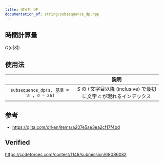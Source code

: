 ```yaml
---
title: 部分列 DP
documentation_of: string/subsequence_dp.hpp
---
```



## 時間計算量

$O(\sigma \lvert S \rvert)$．


## 使用法

||説明|
|:--:|:--:|
|`subsequence_dp(s, 基準 = 'a', σ = 26)`|$S$ の $i$ 文字目以降 (inclusive) で最初に文字 $c$ が現れるインデックス|


## 参考

- https://qiita.com/drken/items/a207e5ae3ea2cf17f4bd


## Verified

https://codeforces.com/contest/1149/submission/68086082
